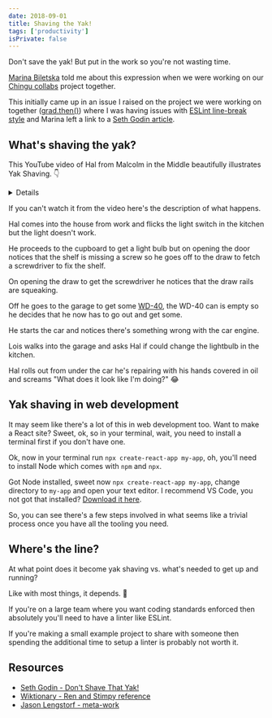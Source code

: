 ```yaml
---
date: 2018-09-01
title: Shaving the Yak!
tags: ['productivity']
isPrivate: false
---
```


<script>
  import { Details } from '$lib/components'
  import { YouTube } from 'sveltekit-embed'
</script>

Don't save the yak! But put in the work so you're not wasting time.

<!-- cSpell:ignore Biletska,godin -->

[Marina Biletska] told me about this expression when we were working on
our [Chingu collabs] project together.

This initially came up in an issue I raised on the project we were
working on together ([grad.then()]) where I was having issues with
[ESLint line-break style] and Marina left a link to a [Seth
Godin article].

## What's shaving the yak?

This YouTube video of Hal from Malcolm in the Middle beautifully
illustrates Yak Shaving. 👇

<!-- cSpell:ignore sehc -->
<Details buttonText="Expand to watch.">
  <YouTube youTubeId="AbSehcT19u0" />
</Details>

If you can't watch it from the video here's the description of what
happens.

Hal comes into the house from work and flicks the light switch in the
kitchen but the light doesn't work.

He proceeds to the cupboard to get a light bulb but on opening the
door notices that the shelf is missing a screw so he goes off to the
draw to fetch a screwdriver to fix the shelf.

On opening the draw to get the screwdriver he notices that the draw
rails are squeaking.

Off he goes to the garage to get some [WD-40], the WD-40 can is empty
so he decides that he now has to go out and get some.

He starts the car and notices there's something wrong with the car
engine.

Lois walks into the garage and asks Hal if could change the lightbulb
in the kitchen.

Hal rolls out from under the car he's repairing with his hands covered
in oil and screams "What does it look like I'm doing?" 😂

## Yak shaving in web development

It may seem like there's a lot of this in web development too. Want to
make a React site? Sweet, ok, so in your terminal, wait, you need to
install a terminal first if you don't have one.

Ok, now in your terminal run `npx create-react-app my-app`, oh, you'll
need to install Node which comes with `npm` and `npx`.

Got Node installed, sweet now `npx create-react-app my-app`, change
directory to `my-app` and open your text editor. I recommend VS Code,
you not got that installed?
[Download it here](https://code.visualstudio.com/).

So, you can see there's a few steps involved in what seems like a
trivial process once you have all the tooling you need.

## Where's the line?

At what point does it become yak shaving vs. what's needed to get up
and running?

Like with most things, it depends. 😬

If you're on a large team where you want coding standards enforced
then absolutely you'll need to have a linter like ESLint.

If you're making a small example project to share with someone then
spending the additional time to setup a linter is probably not worth
it.

## Resources

<!-- cSpell:ignore stimpy -->

- [Seth Godin - Don't Shave That Yak!]
- [Wiktionary - Ren and Stimpy reference]
- [Jason Lengstorf - meta-work]

<!-- Links -->

[seth godin article]:
	https://sethgodin.typepad.com/seths_blog/2005/03/dont_shave_that.html
[chingu collabs]: https://chingu.io/
[marina biletska]: https://github.com/mar-bi
[grad.then()]: https://github.com/chingu-voyage6/grad.then/issues/191
[eslint line-break style]:
	https://github.com/chingu-voyage6/grad.then/issues/118#issuecomment-353569629
[update dependencies]:
	https://github.com/chingu-voyage6/grad.then/issues/191
[wd-40]: https://en.wikipedia.org/wiki/WD-40
[seth godin - don't shave that yak!]:
	https://seths.blog/2005/03/dont_shave_that/
[wiktionary - ren and stimpy reference]:
	https://en.wiktionary.org/wiki/yak_shaving
[jason lengstorf - meta-work]: https://www.jason.af/yak-shaving
